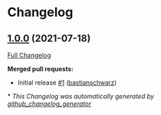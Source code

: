 # Changelog

## [1.0.0](https://github.com/codenamephp/chef.cookbook.jetbrainsToolbox/tree/1.0.0) (2021-07-18)

[Full Changelog](https://github.com/codenamephp/chef.cookbook.jetbrainsToolbox/compare/17ee774c2fc67e07f5af4e937cd0acbcf783240b...1.0.0)

**Merged pull requests:**

- Initial release [\#1](https://github.com/codenamephp/chef.cookbook.jetbrainsToolbox/pull/1) ([bastianschwarz](https://github.com/bastianschwarz))



\* *This Changelog was automatically generated by [github_changelog_generator](https://github.com/github-changelog-generator/github-changelog-generator)*
